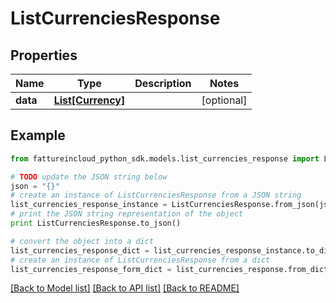 # ListCurrenciesResponse



## Properties

Name | Type | Description | Notes
------------ | ------------- | ------------- | -------------
**data** | [**List[Currency]**](Currency.md) |  | [optional] 

## Example

```python
from fattureincloud_python_sdk.models.list_currencies_response import ListCurrenciesResponse

# TODO update the JSON string below
json = "{}"
# create an instance of ListCurrenciesResponse from a JSON string
list_currencies_response_instance = ListCurrenciesResponse.from_json(json)
# print the JSON string representation of the object
print ListCurrenciesResponse.to_json()

# convert the object into a dict
list_currencies_response_dict = list_currencies_response_instance.to_dict()
# create an instance of ListCurrenciesResponse from a dict
list_currencies_response_form_dict = list_currencies_response.from_dict(list_currencies_response_dict)
```
[[Back to Model list]](../README.md#documentation-for-models) [[Back to API list]](../README.md#documentation-for-api-endpoints) [[Back to README]](../README.md)


